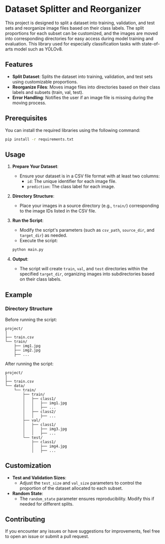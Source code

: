 # Dataset Splitter and Reorganizer

This project is designed to split a dataset into training, validation, and test sets and reorganize image files based on their class labels. The split proportions for each subset can be customized, and the images are moved into corresponding directories for easy access during model training and evaluation. This library used for especially classification tasks with state-of-arts model such as YOLOv8.

## Features

- **Split Dataset**: Splits the dataset into training, validation, and test sets using customizable proportions.
- **Reorganize Files**: Moves image files into directories based on their class labels and subsets (train, val, test).
- **Error Handling**: Notifies the user if an image file is missing during the moving process.

## Prerequisites

You can install the required libraries using the following command:

```bash
pip install -r requirements.txt
```

## Usage

1. **Prepare Your Dataset**:
    - Ensure your dataset is in a CSV file format with at least two columns:
        - `id`: The unique identifier for each image file.
        - `prediction`: The class label for each image.

2. **Directory Structure**:
    - Place your images in a source directory (e.g., `train/`) corresponding to the image IDs listed in the CSV file.

3. **Run the Script**:
    - Modify the script's parameters (such as `csv_path`, `source_dir`, and `target_dir`) as needed.
    - Execute the script:

    ```bash
    python main.py
    ```

4. **Output**:
    - The script will create `train`, `val`, and `test` directories within the specified `target_dir`, organizing images into subdirectories based on their class labels.

## Example

### Directory Structure

Before running the script:

```
project/
│
├── train.csv
└── train/
    ├── img1.jpg
    ├── img2.jpg
    ├── ...
```

After running the script:

```
project/
│
├── train.csv
└── data/
    └── train/
        ├── train/
        │   ├── class1/
        │   │   ├── img1.jpg
        │   │   ├── ...
        │   ├── class2/
        │   │   ├── ...
        ├── val/
        │   ├── class1/
        │   │   ├── img3.jpg
        │   │   ├── ...
        └── test/
            ├── class1/
            │   ├── img4.jpg
            │   ├── ...
```

## Customization

- **Test and Validation Sizes**:
    - Adjust the `test_size` and `val_size` parameters to control the proportion of the dataset allocated to each subset.
- **Random State**:
    - The `random_state` parameter ensures reproducibility. Modify this if needed for different splits.

## Contributing

If you encounter any issues or have suggestions for improvements, feel free to open an issue or submit a pull request.
